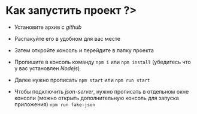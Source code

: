 # Как запустить проект ?>

- Установите архив с *github*

- Распакуйте его в удобном для вас месте 

- Затем откройте консоль и перейдите в папку проекта

- Пропишите в консоль команду `npm i` или `npm install` (убедитесь что у вас установлен *Nodejs*)

- Далее нужно прописать `npm start` или `npm run start`

- Чтобы подключить *json-server*, нужно прописать в отдельном окне консоли (можно открыть дополнительную консоль для запуска приложения) `npm run fake-json`
